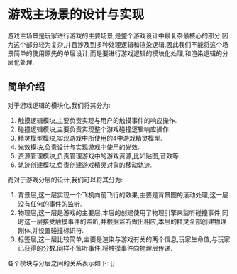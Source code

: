 # 游戏主场景的设计与实现
游戏主场景是玩家进行游戏的主要场景,是整个游戏设计中最复杂最核心的部分,因为这个部分较为复杂,并且涉及到多种处理逻辑和渲染逻辑,因此我们不能将这个场景简单的使用原先的单层设计,而是要进行游戏逻辑的模块化处理,和渲染逻辑的分层化处理.
## 简单介绍
对于游戏逻辑的模块化,我们将其分为:
1. 触摸逻辑模块,主要负责实现与用户的触摸事件的响应操作.
2. 碰撞逻辑模块,主要负责实现整个游戏碰撞逻辑响应操作.
3. 精灵模型模块,实现游戏中所使用的4中游戏精灵模型.
4. 光效模块,负责设计与实现游戏中使用的光效.
5. 资源管理模块,负责管理游戏中的游戏资源,比如贴图,音效等.
6. 轨迹创建模块,负责创建游戏精灵对象的移动轨迹.

而对于游戏分层的设计,我们可以将其分为:
1. 背景层,这一层实现一个飞机向前飞行的效果,主要是背景图的滚动处理,这一层没有任何的事件的监听.
2. 物理层,这一层是游戏的主要层,本层的创建使用了物理引擎来监听碰撞事件,同时这一层接受触摸事件的监听,并根据监听做出相应,本层的精灵全部创建物理刚体,并设置碰撞标识符.
3. 标签层,这一层比较简单,主要是渲染与游戏有关的两个信息,玩家生命值,与玩家已获得的分数.同样不监听事件,将触摸事件向物理层传递.

各个模块与分层之间的关系表示如下:
[]